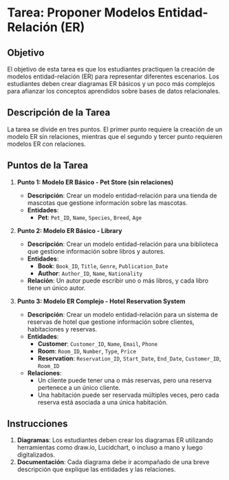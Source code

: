 # Tarea: Proponer Modelos Entidad-Relación (ER)

## Objetivo
El objetivo de esta tarea es que los estudiantes practiquen la creación de modelos entidad-relación (ER) para representar diferentes escenarios. Los estudiantes deben crear diagramas ER básicos y un poco más complejos para afianzar los conceptos aprendidos sobre bases de datos relacionales.

## Descripción de la Tarea
La tarea se divide en tres puntos. El primer punto requiere la creación de un modelo ER sin relaciones, mientras que el segundo y tercer punto requieren modelos ER con relaciones.

## Puntos de la Tarea

1. **Punto 1: Modelo ER Básico - Pet Store (sin relaciones)**
   - **Descripción**: Crear un modelo entidad-relación para una tienda de mascotas que gestione información sobre las mascotas.
   - **Entidades**:
     - **Pet**: `Pet_ID`, `Name`, `Species`, `Breed`, `Age`

2. **Punto 2: Modelo ER Básico - Library**
   - **Descripción**: Crear un modelo entidad-relación para una biblioteca que gestione información sobre libros y autores.
   - **Entidades**:
     - **Book**: `Book_ID`, `Title`, `Genre`, `Publication_Date`
     - **Author**: `Author_ID`, `Name`, `Nationality`
   - **Relación**: Un autor puede escribir uno o más libros, y cada libro tiene un único autor.

3. **Punto 3: Modelo ER Complejo - Hotel Reservation System**
   - **Descripción**: Crear un modelo entidad-relación para un sistema de reservas de hotel que gestione información sobre clientes, habitaciones y reservas.
   - **Entidades**:
     - **Customer**: `Customer_ID`, `Name`, `Email`, `Phone`
     - **Room**: `Room_ID`, `Number`, `Type`, `Price`
     - **Reservation**: `Reservation_ID`, `Start_Date`, `End_Date`, `Customer_ID`, `Room_ID`
   - **Relaciones**:
     - Un cliente puede tener una o más reservas, pero una reserva pertenece a un único cliente.
     - Una habitación puede ser reservada múltiples veces, pero cada reserva está asociada a una única habitación.

## Instrucciones
1. **Diagramas**: Los estudiantes deben crear los diagramas ER utilizando herramientas como draw.io, Lucidchart, o incluso a mano y luego digitalizados.
2. **Documentación**: Cada diagrama debe ir acompañado de una breve descripción que explique las entidades y las relaciones.